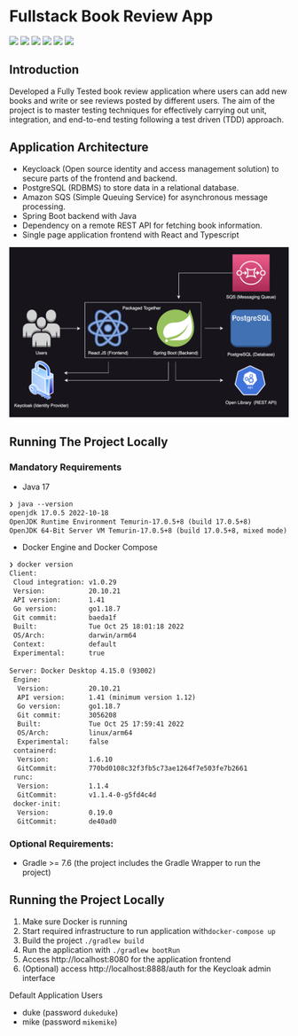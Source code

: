 # Fullstack Book Review App

[![](https://img.shields.io/badge/Spring%20Boot%20Version-2.7.7-orange)](/build.gradle)
[![](https://img.shields.io/badge/Java%20Version-17-orange)](/build.gradle)
[![](https://img.shields.io/badge/Testcontainers%20Version-1.17.6-orange)](https://www.testcontainers.org/)
[![](https://img.shields.io/badge/LocalStack%20Version-1.3.1-orange)](https://localstack.cloud/)
[![](https://img.shields.io/badge/Keycloak%20Version-20.0.2-orange)](https://www.keycloak.org/)
[![](https://img.shields.io/badge/PostgreSQL%20Version-15.1-orange)](https://www.postgresql.org/)


## Introduction
Developed a Fully Tested book review application where users can add new books and write or see reviews posted by 
different users. The aim of the project is to master testing techniques for effectively carrying out unit,
integration, and end-to-end testing following a test driven (TDD) approach.

## Application Architecture
- Keycloack (Open source identity and access management solution) to secure parts of the frontend and backend.
- PostgreSQL (RDBMS) to store data in a relational database.
- Amazon SQS (Simple Queuing Service) for asynchronous message processing.
- Spring Boot backend with Java
- Dependency on a remote REST API for fetching book information.
- Single page application frontend with React and Typescript

<p align="center">
    <img src="./assets/book-review-app-diagram.png" alt="Book Review Application Architecture">
</p>

## Running The Project Locally

### Mandatory Requirements
* Java 17
```
❯ java --version
openjdk 17.0.5 2022-10-18
OpenJDK Runtime Environment Temurin-17.0.5+8 (build 17.0.5+8)
OpenJDK 64-Bit Server VM Temurin-17.0.5+8 (build 17.0.5+8, mixed mode)
```
* Docker Engine and Docker Compose
```
❯ docker version
Client:
 Cloud integration: v1.0.29
 Version:           20.10.21
 API version:       1.41
 Go version:        go1.18.7
 Git commit:        baeda1f
 Built:             Tue Oct 25 18:01:18 2022
 OS/Arch:           darwin/arm64
 Context:           default
 Experimental:      true

Server: Docker Desktop 4.15.0 (93002)
 Engine:
  Version:          20.10.21
  API version:      1.41 (minimum version 1.12)
  Go version:       go1.18.7
  Git commit:       3056208
  Built:            Tue Oct 25 17:59:41 2022
  OS/Arch:          linux/arm64
  Experimental:     false
 containerd:
  Version:          1.6.10
  GitCommit:        770bd0108c32f3fb5c73ae1264f7e503fe7b2661
 runc:
  Version:          1.1.4
  GitCommit:        v1.1.4-0-g5fd4c4d
 docker-init:
  Version:          0.19.0
  GitCommit:        de40ad0
```

### Optional Requirements:
* Gradle >= 7.6 (the project includes the Gradle Wrapper to run the project)


## Running the Project Locally
1. Make sure Docker is running
2. Start required infrastructure to run application with`docker-compose up`
3. Build the project `./gradlew build`
4. Run the application with `./gradlew bootRun`
5. Access http://localhost:8080 for the application frontend
6. (Optional) access http://localhost:8888/auth for the Keycloak admin interface

Default Application Users
* duke (password `dukeduke`)
* mike (password `mikemike`)